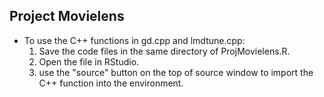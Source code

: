 ## Project Movielens
* To use the C++ functions in gd.cpp and lmdtune.cpp:  
  1. Save the code files in the same directory of ProjMovielens.R.
  2. Open the file in RStudio.
  3. use the "source" button on the top of source window to import the C++ function into the environment.

